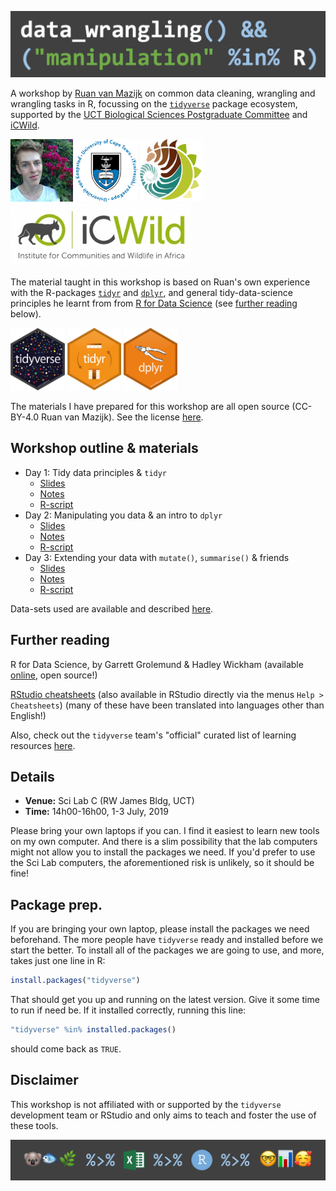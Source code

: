 ![](images/header.png)

A workshop by [Ruan van Mazijk](https://rvanmazijk.github.io/about/) on common data cleaning, wrangling and wrangling tasks in R, focussing on the [`tidyverse`](https://www.tidyverse.org/) package ecosystem, supported by the [UCT Biological Sciences Postgraduate Committee](https://uctbioscipg.wixsite.com/uctbioscipg) and [iCWild](http://www.icwild.uct.ac.za/).

<p>
  <img src="images/face.jpg"         height="100px" />
  <img src="images/logos/UCT.png"    height="100px" />
  <img src="images/logos/BIO.png"    height="100px" />
  <img src="images/logos/iCWild.jpg" height="100px" />
</p>

The material taught in this workshop is based on Ruan's own experience with the R-packages [`tidyr`](https://tidyr.tidyverse.org/) and [`dplyr`](https://dplyr.tidyverse.org/), and general tidy-data-science principles he learnt from from [R for Data Science](https://r4ds.had.co.nz/) (see [further reading](https://rvanmazijk.github.io/data-wrangling-workshop/#further-reading) below).

<p>
  <img src="images/logos/hex-tidyverse.png" height="100px" />
  <img src="images/logos/hex-tidyr.png"     height="100px" />
  <img src="images/logos/hex-dplyr.png"     height="100px" />
</p>

The materials I have prepared for this workshop are all open source (CC-BY-4.0 Ruan van Mazijk). See the license [here](LICENSE.txt).

## Workshop outline & materials

- Day 1: Tidy data principles & `tidyr`
  - [Slides](slides-and-notes/day-1-slides.pdf)
  - [Notes](slides-and-notes/day-1-notes)
  - [R-script](R/day-1-demo.R)
- Day 2: Manipulating you data & an intro to `dplyr`
  - [Slides](slides-and-notes/day-2-slides.pdf)
  - [Notes](slides-and-notes/day-2-notes)
  - [R-script](R/day-2-demo.R)
- Day 3: Extending your data with `mutate()`, `summarise()` & friends
  - [Slides](slides-and-notes/day-3-slides.pdf)
  - [Notes](slides-and-notes/day-3-notes)
  - [R-script](R/day-3-demo.R)

Data-sets used are available and described [here](data/).

## Further reading

R for Data Science, by Garrett Grolemund & Hadley Wickham (available [online](https://r4ds.had.co.nz/), open source!)

[RStudio cheatsheets](https://www.rstudio.com/resources/cheatsheets/) (also available in RStudio directly via the menus `Help > Cheatsheets`) (many of these have been translated into languages other than English!)

Also, check out the `tidyverse` team's "official" curated list of learning resources [here](https://www.tidyverse.org/learn/).

## Details

- **Venue:** Sci Lab C (RW James Bldg, UCT)
- **Time:** 14h00-16h00, 1-3 July, 2019

Please bring your own laptops if you can. I find it easiest to learn new tools on my own computer. And there is a slim possibility that the lab computers might not allow you to install the packages we need. If you'd prefer to use the Sci Lab computers, the aforementioned risk is unlikely, so it should be fine!

## Package prep.

If you are bringing your own laptop, please install the packages we need beforehand. The more people have `tidyverse` ready and installed before we start the better. To install all of the packages we are going to use, and more, takes just one line in R:

```r
install.packages("tidyverse")
```

That should get you up and running on the latest version. Give it some time to run if need be. If it installed correctly, running this line:

```r
"tidyverse" %in% installed.packages()
```
should come back as `TRUE`.

## Disclaimer

This workshop is not affiliated with or supported by the `tidyverse` development team or RStudio and only aims to teach and foster the use of these tools.

![](images/footer.png)
